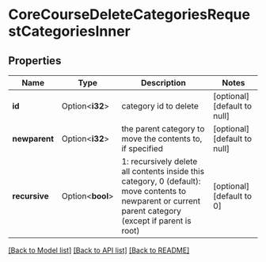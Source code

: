 # CoreCourseDeleteCategoriesRequestCategoriesInner

## Properties

Name | Type | Description | Notes
------------ | ------------- | ------------- | -------------
**id** | Option<**i32**> | category id to delete | [optional][default to null]
**newparent** | Option<**i32**> | the parent category to move the contents to, if specified | [optional][default to null]
**recursive** | Option<**bool**> | 1: recursively delete all contents inside this                                 category, 0 (default): move contents to newparent or current parent category (except if parent is root) | [optional][default to 0]

[[Back to Model list]](../README.md#documentation-for-models) [[Back to API list]](../README.md#documentation-for-api-endpoints) [[Back to README]](../README.md)



